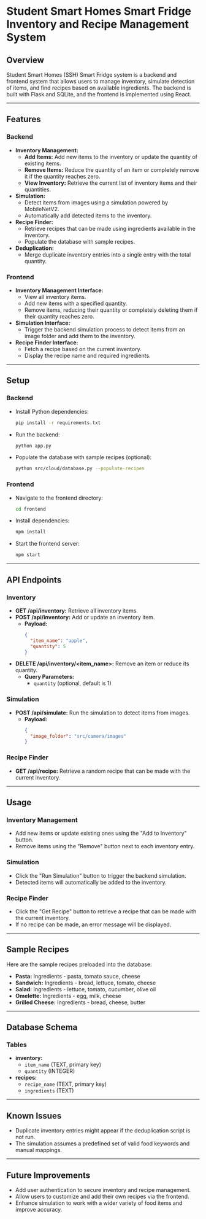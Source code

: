 # **Student Smart Homes Smart Fridge Inventory and Recipe Management System**

## **Overview**

Student Smart Homes (SSH) Smart Fridge   system is a backend and frontend system that allows users to manage inventory, simulate detection of items, and find recipes based on available ingredients. The backend is built with Flask and SQLite, and the frontend is implemented using React.

---

## **Features**

### **Backend**
- **Inventory Management:**
  - **Add Items:** Add new items to the inventory or update the quantity of existing items.
  - **Remove Items:** Reduce the quantity of an item or completely remove it if the quantity reaches zero.
  - **View Inventory:** Retrieve the current list of inventory items and their quantities.
- **Simulation:**
  - Detect items from images using a simulation powered by MobileNetV2.
  - Automatically add detected items to the inventory.
- **Recipe Finder:**
  - Retrieve recipes that can be made using ingredients available in the inventory.
  - Populate the database with sample recipes.
- **Deduplication:**
  - Merge duplicate inventory entries into a single entry with the total quantity.

### **Frontend**
- **Inventory Management Interface:**
  - View all inventory items.
  - Add new items with a specified quantity.
  - Remove items, reducing their quantity or completely deleting them if their quantity reaches zero.
- **Simulation Interface:**
  - Trigger the backend simulation process to detect items from an image folder and add them to the inventory.
- **Recipe Finder Interface:**
  - Fetch a recipe based on the current inventory.
  - Display the recipe name and required ingredients.

---

## **Setup**

### **Backend**
- Install Python dependencies:
    ```bash
    pip install -r requirements.txt
    ```
- Run the backend:
    ```bash
    python app.py
    ```
- Populate the database with sample recipes (optional):
    ```bash
    python src/cloud/database.py --populate-recipes
    ```
    
### **Frontend**
- Navigate to the frontend directory:
    ```bash
    cd frontend
    ```
- Install dependencies:
    ```bash
    npm install
    ```
- Start the frontend server:
    ```bash
    npm start
    ```

---

## **API Endpoints**

### **Inventory**
- **GET /api/inventory:** Retrieve all inventory items.
- **POST /api/inventory:** Add or update an inventory item.
    - **Payload:**
      ```json
      {
        "item_name": "apple",
        "quantity": 5
      }
      ```
- **DELETE /api/inventory/<item_name>:** Remove an item or reduce its quantity.
    - **Query Parameters:**
      - `quantity` (optional, default is 1)

### **Simulation**
- **POST /api/simulate:** Run the simulation to detect items from images.
    - **Payload:**
      ```json
      {
        "image_folder": "src/camera/images"
      }
      ```

### **Recipe Finder**
- **GET /api/recipe:** Retrieve a random recipe that can be made with the current inventory.

---

## **Usage**

### **Inventory Management**
- Add new items or update existing ones using the "Add to Inventory" button.
- Remove items using the "Remove" button next to each inventory entry.

### **Simulation**
- Click the "Run Simulation" button to trigger the backend simulation.
- Detected items will automatically be added to the inventory.

### **Recipe Finder**
- Click the "Get Recipe" button to retrieve a recipe that can be made with the current inventory.
- If no recipe can be made, an error message will be displayed.

---

## **Sample Recipes**

Here are the sample recipes preloaded into the database:
- **Pasta:** Ingredients - pasta, tomato sauce, cheese
- **Sandwich:** Ingredients - bread, lettuce, tomato, cheese
- **Salad:** Ingredients - lettuce, tomato, cucumber, olive oil
- **Omelette:** Ingredients - egg, milk, cheese
- **Grilled Cheese:** Ingredients - bread, cheese, butter

---

## **Database Schema**

### **Tables**
- **inventory:**
  - `item_name` (TEXT, primary key)
  - `quantity` (INTEGER)
- **recipes:**
  - `recipe_name` (TEXT, primary key)
  - `ingredients` (TEXT)

---

## **Known Issues**
- Duplicate inventory entries might appear if the deduplication script is not run.
- The simulation assumes a predefined set of valid food keywords and manual mappings.

---

## **Future Improvements**
- Add user authentication to secure inventory and recipe management.
- Allow users to customize and add their own recipes via the frontend.
- Enhance simulation to work with a wider variety of food items and improve accuracy.
